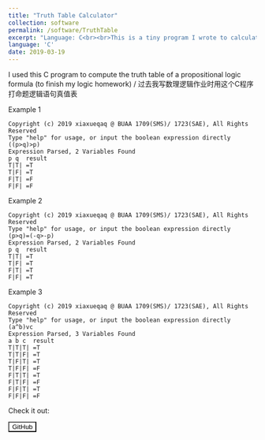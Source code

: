 ```yaml
---
title: "Truth Table Calculator"
collection: software
permalink: /software/TruthTable
excerpt: "Language: C<br><br>This is a tiny program I wrote to calculate the truth table of a propositional formula."
language: 'C'
date: 2019-03-19
---
```


I used this C program to compute the truth table of a propositional logic formula (to finish my logic homework) / 过去我写数理逻辑作业时用这个C程序打命题逻辑语句真值表

Example 1
```
Copyright (c) 2019 xiaxueqaq @ BUAA 1709(SMS)/ 1723(SAE), All Rights Reserved
Type "help" for usage, or input the boolean expression directly
((p>q)>p)
Expression Parsed, 2 Variables Found
p q  result
T|T| =T
T|F| =T
F|T| =F
F|F| =F
```

Example 2
```
Copyright (c) 2019 xiaxueqaq @ BUAA 1709(SMS)/ 1723(SAE), All Rights Reserved
Type "help" for usage, or input the boolean expression directly
(p>q)=(-q>-p)
Expression Parsed, 2 Variables Found
p q  result
T|T| =T
T|F| =T
F|T| =T
F|F| =T
```

Example 3
```
Copyright (c) 2019 xiaxueqaq @ BUAA 1709(SMS)/ 1723(SAE), All Rights Reserved
Type "help" for usage, or input the boolean expression directly
(a^b)vc
Expression Parsed, 3 Variables Found
a b c  result
T|T|T| =T
T|T|F| =T
T|F|T| =T
T|F|F| =F
F|T|T| =T
F|T|F| =F
F|F|T| =T
F|F|F| =F
```

Check it out:

<a href="https://github.com/xiaxueqaq/Truth-Table-Calculator" target="_blank">
    <button style="background-color: white; color: black;">GitHub</button>
</a>

